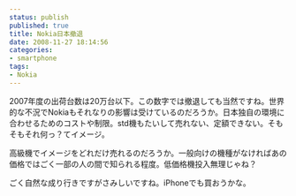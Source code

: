 ```yaml
---
status: publish
published: true
title: Nokia日本撤退
date: 2008-11-27 18:14:56
categories:
- smartphone
tags:
- Nokia
---
```

2007年度の出荷台数は20万台以下。この数字では撤退しても当然ですね。世界的な不況でNokiaもそれなりの影響は受けているのだろうか。日本独自の環境に合わせるためのコストや制限。std機もたいして売れない、定額できない。そもそもそれ何っ？てイメージ。

高級機でイメージをどれだけ売れるのだろうか。一般向けの機種がなければあの価格ではごく一部の人の間で知られる程度。低価格機投入無理じゃね？

ごく自然な成り行きですがさみしいですね。iPhoneでも買おうかな。
